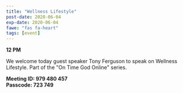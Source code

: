 ```yaml
---
title: "Wellness Lifestyle"
post-date: 2020-06-04
exp-date: 2020-06-04
fawe: "fas fa-heart"
tags: [event]
---
```

**12 PM**

We welcome today guest speaker Tony Ferguson to speak on Wellness Lifestyle. Part of the "On Time God Online" series.

**Meeting ID: 979 480 457**
<br>
**Passcode: 723 749**